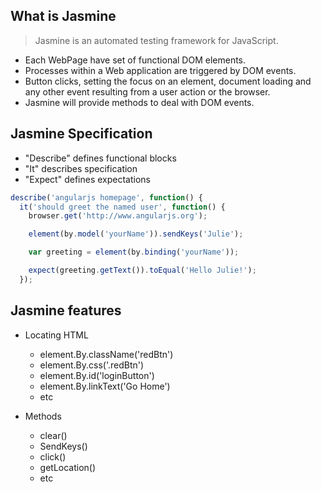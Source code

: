 What is Jasmine
----------------

> Jasmine is an automated testing framework for JavaScript.

* Each WebPage have set of functional DOM elements.
* Processes within a Web application are triggered by DOM events. 
* Button clicks, setting the focus on an element, document loading and any other event resulting from a user action or the browser. 
* Jasmine will provide methods to deal with DOM events.


Jasmine Specification
---------------------

* "Describe" defines  functional blocks
* "It" describes  specification
* "Expect" defines expectations

````javascript
describe('angularjs homepage', function() {
  it('should greet the named user', function() {
    browser.get('http://www.angularjs.org');

    element(by.model('yourName')).sendKeys('Julie');

    var greeting = element(by.binding('yourName'));

    expect(greeting.getText()).toEqual('Hello Julie!');
  });
````


Jasmine features
----------------

* Locating HTML
  *  element.By.className('redBtn')
  *	 element.By.css('.redBtn')
  *  element.By.id('loginButton')
  *  element.By.linkText('Go Home')
  *  etc

* Methods
  *	 clear()
  *  SendKeys()
  *  click()
  *  getLocation()
  *  etc